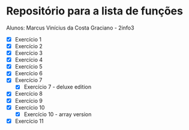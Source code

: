 # Repositório para a lista de funções

Alunos: Marcus Vinícius da Costa Graciano - 2info3

- [x] Exercício 1
- [x] Exercício 2
- [x] Exercício 3
- [x] Exercício 4
- [x] Exercício 5
- [x] Exercício 6
- [x] Exercício 7
  - [x] Exercício 7 - deluxe edition
- [x] Exercício 8
- [x] Exercício 9
- [x] Exercício 10
  - [x] Exercício 10 - array version
- [x] Exercício 11
